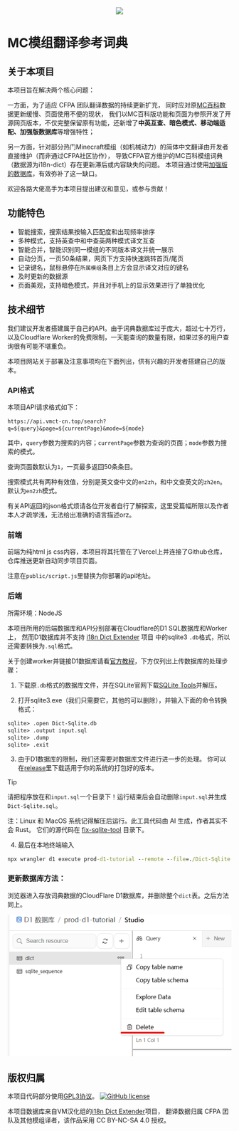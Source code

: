 <div align="center">
<img height="150" src="public/favicon.ico"/>
</div>

# MC模组翻译参考词典

## 关于本项目

本项目旨在解决两个核心问题：

一方面，为了适应 CFPA 团队翻译数据的持续更新扩充，
同时应对原[MC百科](https://dict.mcmod.cn/)数据更新缓慢、页面使用不便的现状，
我们以MC百科版功能和页面为参照开发了开源网页版本，不仅完整保留原有功能，还新增了**中英互查、暗色模式、移动端适配、加强版数据库**等增强特性；

另一方面，针对部分热门Minecraft模组（如机械动力）的简体中文翻译由开发者直接维护（而非通过CFPA社区协作），
导致CFPA官方维护的MC百科模组词典（数据源为i18n-dict）存在更新滞后或内容缺失的问题。
本项目通过使用[加强版的数据库](https://github.com/VM-Chinese-translate-group/i18n-Dict-Extender)，有效弥补了这一缺口。

欢迎各路大佬高手为本项目提出建议和意见，或参与贡献！

## 功能特色

- 智能搜索，搜索结果按输入匹配度和出现频率排序
- 多种模式，支持英查中和中查英两种模式译文互查
- 智能合并，智能识别同一模组的不同版本译文并统一展示
- 自动分页，一页50条结果，网页下方支持快速跳转首页/尾页
- 记录键名，鼠标悬停在`所属模组`条目上方会显示译文对应的键名
- 及时更新的数据源
- 页面美观，支持暗色模式，并且对手机上的显示效果进行了单独优化

## 技术细节

我们建议开发者搭建属于自己的API。由于词典数据库过于庞大，超过七十万行，
以及Cloudflare Worker的免费限制，一天能查询的数量有限，如果过多的用户查询很有可能不堪重负。

本项目网站关于部署及注意事项均在下面列出，供有兴趣的开发者搭建自己的版本。

### API格式

本项目API请求格式如下：

```
https://api.vmct-cn.top/search?q=${query}&page=${currentPage}&mode=${mode}
```

其中，`query`参数为搜索的内容；`currentPage`参数为查询的页面；`mode`参数为搜索的模式。

查询页面数默认为`1`，一页最多返回50条条目。

搜索模式共有两种有效值，分别是英文查中文的`en2zh`，和中文查英文的`zh2en`。默认为`en2zh`模式。

有关API返回的json格式烦请各位开发者自行了解探索，这里受篇幅所限以及作者本人才疏学浅，无法给出准确的语言描述orz。

### 前端

前端为纯html js css内容，本项目将其托管在了Vercel上并连接了Github仓库，仓库推送更新自动同步项目页面。

注意在`public/script.js`里替换为你部署的api地址。

### 后端

所需环境：NodeJS

本项目所用的后端数据库和API分别部署在Cloudflare的D1 SQL数据库和Worker上，
然而D1数据库并不支持 [i18n Dict Extender](https://github.com/VM-Chinese-translate-group/i18n-Dict-Extender) 项目
中的sqlite3 `.db`格式，所以还需要转换为`.sql`格式。

关于创建worker并链接D1数据库请看[官方教程](https://developers.cloudflare.com/d1/get-started/)，下方仅列出上传数据库的处理步骤：

1. 下载原`.db`格式的数据库文件，并在SQLite官网下载[SQLite Tools](https://www.sqlite.org/2025/sqlite-tools-win-x64-3500200.zip)并解压。

2. 打开sqlite3.exe（我们只需要它，其他的可以删除），并输入下面的命令转换格式：

```
sqlite> .open Dict-Sqlite.db
sqlite> .output input.sql
sqlite> .dump
sqlite> .exit
```

3. 由于D1数据库的限制，我们还需要对数据库文件进行进一步的处理。
你可以在[release](https://github.com/Wulian233/mcmod-translation-dict/releases/tag/sql_cleaner)里下载适用于你的系统的打包好的版本。

> [!TIP]
> 请把程序放在和`input.sql`一个目录下！运行结束后会自动删除`input.sql`并生成`Dict-Sqlite.sql`。
>
> 注：Linux 和 MacOS 系统记得解压后运行。此工具代码由 AI 生成，作者其实不会 Rust。
> 它们的源代码在 [fix-sqlite-tool](fix-sqlite-tool/) 目录下。

4. 最后在本地终端输入

```cmd
npx wrangler d1 execute prod-d1-tutorial --remote --file=./Dict-Sqlite.sql
```

### 更新数据库方法：

浏览器进入存放词典数据的CloudFlare D1数据库，并删除整个`dict`表。之后方法同上。

![截图](cloudflare.png)

## 版权归属

本项目代码部分使用[GPL3协议](LICENSE.md)。
[![GitHub license](https://img.shields.io/github/license/Wulian233/mcmod-translation-dict?style=flat-square)](LICENSE.md)

本项目数据库来自VM汉化组的[i18n Dict Extender](https://github.com/VM-Chinese-translate-group/i18n-Dict-Extender)项目，
翻译数据归属 CFPA 团队及其他模组译者，该作品采用 CC BY-NC-SA 4.0 授权。
